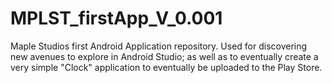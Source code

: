 # MPLST_firstApp_V_0.001
Maple Studios first Android Application repository. Used for discovering new avenues to explore in Android Studio; as well as to eventually create a very simple "Clock" application to eventually be uploaded to the Play Store. 
